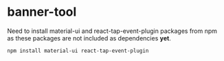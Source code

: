 # banner-tool


Need to install material-ui and react-tap-event-plugin packages from npm as these packages are not included as dependencies **yet**.
```
npm install material-ui react-tap-event-plugin
```